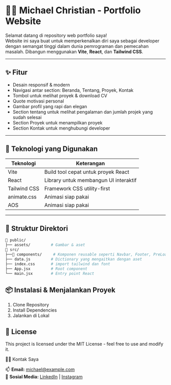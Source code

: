 # 🧑‍💻 Michael Christian - Portfolio Website

Selamat datang di repository web portfolio saya!  
Website ini saya buat untuk memperkenalkan diri saya sebagai developer dengan semangat tinggi dalam dunia pemrograman dan pemecahan masalah. Dibangun menggunakan **Vite**, **React**, dan **Tailwind CSS**.

---

## ✨ Fitur

- Desain responsif & modern
- Navigasi antar section: Beranda, Tentang, Proyek, Kontak
- Tombol untuk melihat proyek & download CV
- Quote motivasi personal
- Gambar profil yang rapi dan elegan
- Section tentang untuk melihat pengalaman dan jumlah projek yang sudah selesai
- Section Proyek untuk menampilkan proyek
- Section Kontak untuk menghubungi developer

---

## 🚀 Teknologi yang Digunakan

| Teknologi     | Keterangan                             |
| ------------- | -------------------------------------- |
| Vite          | Build tool cepat untuk proyek React    |
| React         | Library untuk membangun UI interaktif  |
| Tailwind CSS  | Framework CSS utility-first            |
| animate.css   | Animasi siap pakai                     |
| AOS           | Animasi siap pakai                     |

---

## 📂 Struktur Direktori

```bash
📁 public/
├── assets/         # Gambar & aset
📁 src/         
├──📁 components/     # Komponen reusable seperti Navbar, Footer, PreLoader
├── data.js         # Dictionary yang mengaitkan dengan aset
├── index.css       # import tailwind dan font
├── App.jsx         # Root component
└── main.jsx        # Entry point React
```

## 📦 Instalasi & Menjalankan Proyek

1. Clone Repository
2. Install Dependencies
3. Jalankan di Lokal

## 📄 License

This project is licensed under the MIT License - feel free to use and modify it.

🙋‍♂ Kontak Saya

📫 **Email:** [michael@example.com](mailto:mcmikechrist@gmail.com)  
🔗 **Sosial Media:** [LinkedIn](https://linkedin.com/in/michael-christian-623036233) | [Instagram](https://instagram.com/mcmikechrist)
